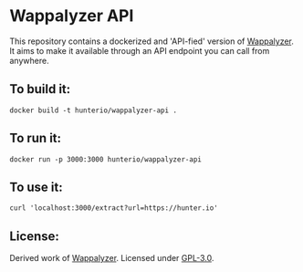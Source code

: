 # Wappalyzer API

This repository contains a dockerized and 'API-fied' version of [Wappalyzer](https://github.com/AliasIO/Wappalyzer). It aims to make it available through an API endpoint you can call from anywhere.

## To build it:
```
docker build -t hunterio/wappalyzer-api .
```

## To run it:
```
docker run -p 3000:3000 hunterio/wappalyzer-api
```

## To use it:
```
curl 'localhost:3000/extract?url=https://hunter.io'
```

## License:
Derived work of [Wappalyzer](https://github.com/AliasIO/Wappalyzer/).
Licensed under [GPL-3.0](https://opensource.org/licenses/GPL-3.0).
